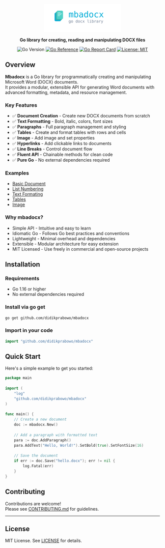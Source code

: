 <div align="center">
  <img src="./mbadocx.svg" alt="Mbadocx - Go DOCX Library" width="250">
  
  **Go library for creating, reading and manipulating DOCX files**
  
  ![Go Version](https://img.shields.io/badge/Go-1.16+-00ADD8)
 [![Go Reference](https://pkg.go.dev/badge/github.com/didikprabowo/mbadocx.svg)](https://pkg.go.dev/github.com/didikprabowo/mbadocx)
  [![Go Report Card](https://goreportcard.com/badge/github.com/didikprabowo/mbadocx)](https://goreportcard.com/report/github.com/didikprabowo/mbadocx)
  [![License: MIT](https://img.shields.io/badge/License-MIT-yellow.svg)](https://opensource.org/licenses/MIT)
  
</div>

## Overview

**Mbadocx** is a Go library for programmatically creating and manipulating Microsoft Word (DOCX) documents.  
It provides a modular, extensible API for generating Word documents with advanced formatting, metadata, and resource management.

### Key Features

- ✅ **Document Creation** - Create new DOCX documents from scratch
- ✅ **Text Formatting** - Bold, italic, colors, font sizes
- ✅ **Paragraphs** - Full paragraph management and styling
- ✅ **Tables** - Create and format tables with rows and cells
- ✅ **Image** - Add image and set properties
- ✅ **Hyperlinks** - Add clickable links to documents
- ✅ **Line Breaks** - Control document flow
- ✅ **Fluent API** - Chainable methods for clean code
- ✅ **Pure Go** - No external dependencies required

### Examples
- [Basic Document](./example/basic)
- [List Numbering](./example/list)
- [Text Formating](./example/text-formatting)
- [Tables](./example/table)
- [Image](./example/image)

### Why mbadocx?

- Simple API - Intuitive and easy to learn
- Idiomatic Go - Follows Go best practices and conventions
- Lightweight - Minimal overhead and dependencies
- Extensible - Modular architecture for easy extension
- MIT Licensed - Use freely in commercial and open-source projects

## Installation

### Requirements
- Go 1.16 or higher
- No external dependencies required

### Install via go get

```bash
go get github.com/didikprabowo/mbadocx
```

### Import in your code

```go
import "github.com/didikprabowo/mbadocx"
```

## Quick Start

Here's a simple example to get you started:

```go
package main

import (
    "log"
    "github.com/didikprabowo/mbadocx"
)

func main() {
    // Create a new document
    doc := mbadocx.New()
    
    // Add a paragraph with formatted text
    para := doc.AddParagraph()
    para.AddText("Hello, World!").SetBold(true).SetFontSize(16)
    
    // Save the document
    if err := doc.Save("hello.docx"); err != nil {
        log.Fatal(err)
    }
}
```

## Contributing

Contributions are welcome!  
Please see [CONTRIBUTING.md](./CONTRIBUTING.md) for guidelines.

---

## License

MIT License. See [LICENSE](./LICENSE) for details.